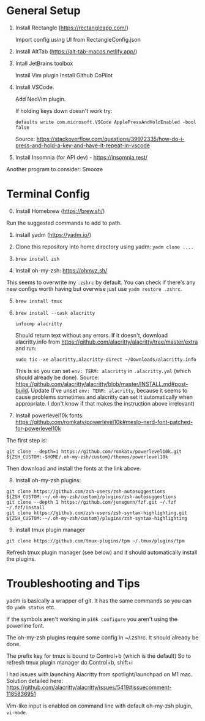 # General Setup
1. Install Rectangle (https://rectangleapp.com/)

    Import config using UI from RectangleConfig.json
    
2. Install AltTab (https://alt-tab-macos.netlify.app/)

2. Intall JetBrains toolbox

    Install Vim plugin
    Install Github CoPilot

3. Install VSCode.

    Add NeoVim plugin.
    
    If holding keys down doesn't work try:
    ```
    defaults write com.microsoft.VSCode ApplePressAndHoldEnabled -bool false
    ```
    Source: https://stackoverflow.com/questions/39972335/how-do-i-press-and-hold-a-key-and-have-it-repeat-in-vscode
    
4. Install Insomnia (for API dev) - https://insomnia.rest/
    
    
Another program to consider: Smooze

# Terminal Config

0. Install Homebrew (https://brew.sh/)

Run the suggested commands to add to path.

1. install yadm (https://yadm.io/)

2. Clone this repository into home directory using yadm:
    `yadm clone ....`

3. `brew install zsh`

4. Install oh-my-zsh: https://ohmyz.sh/

This seems to overwrite my `.zshrc` by default. You can check if there's any new configs worth having but overwise just use `yadm restore .zshrc`.

5. `brew install tmux`

6. `brew install --cask alacritty`
    ```
    infocmp alacritty
    ```
    Should return text without any errors. If it doesn't, download alacritty.info from https://github.com/alacritty/alacritty/tree/master/extra and run:
    ```
    sudo tic -xe alacritty,alacritty-direct ~/Downloads/alacritty.info
    ```
    This is so you can set `env: TERM: alacritty` in `.alacritty.yml` (which should already be done). Source: https://github.com/alacritty/alacritty/blob/master/INSTALL.md#post-build.
    Update (I've unset `env: TERM: alacritty`, because it seems to cause problems sometimes and alacritty can set it automatically when appropriate. I don't know if that makes the instruction above irrelevant)

7. Install powerlevel10k fonts: https://github.com/romkatv/powerlevel10k#meslo-nerd-font-patched-for-powerlevel10k

The first step is:
```
git clone --depth=1 https://github.com/romkatv/powerlevel10k.git ${ZSH_CUSTOM:-$HOME/.oh-my-zsh/custom}/themes/powerlevel10k
```
Then download and install the fonts at the link above.

8. Install oh-my-zsh plugins:
```
git clone https://github.com/zsh-users/zsh-autosuggestions ${ZSH_CUSTOM:-~/.oh-my-zsh/custom}/plugins/zsh-autosuggestions
git clone --depth 1 https://github.com/junegunn/fzf.git ~/.fzf
~/.fzf/install
git clone https://github.com/zsh-users/zsh-syntax-highlighting.git ${ZSH_CUSTOM:-~/.oh-my-zsh/custom}/plugins/zsh-syntax-highlighting
```
9. install tmux plugin manager

```
git clone https://github.com/tmux-plugins/tpm ~/.tmux/plugins/tpm
```

Refresh tmux plugin manager (see below) and it should automatically install the plugins.

# Troubleshooting and Tips

yadm is basically a wrapper of git. It has the same commands so you can do `yadm status` etc.

If the symbols aren't working in `p10k configure` you aren't using the powerline font.

The oh-my-zsh plugins require some config in ~/.zshrc. It should already be done.

The prefix key for tmux is bound to Control+b (which is the default)
So to refresh tmux plugin manager do Control+b, shift+i

I had issues with launching Alacritty from spotlight/launchpad on M1 mac. Solution detailed here: https://github.com/alacritty/alacritty/issues/5419#issuecomment-1185836951

Vim-like input is enabled on command line with default oh-my-zsh plugin, `vi-mode`.

